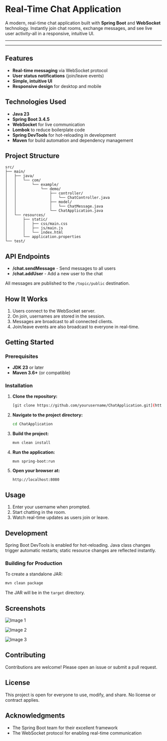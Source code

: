 # Real-Time Chat Application

A modern, real-time chat application built with **Spring Boot** and **WebSocket** technology. Instantly join chat rooms, exchange messages, and see live user activity-all in a responsive, intuitive UI.

---





---

## Features

- **Real-time messaging** via WebSocket protocol
- **User status notifications** (join/leave events)
- **Simple, intuitive UI**
- **Responsive design** for desktop and mobile

## Technologies Used

- **Java 23**
- **Spring Boot 3.4.5**
- **WebSocket** for live communication
- **Lombok** to reduce boilerplate code
- **Spring DevTools** for hot-reloading in development
- **Maven** for build automation and dependency management

## Project Structure

```
src/
├── main/
│   ├── java/
│   │   └── com/
│   │       └── example/
│   │           └── demo/
│   │               ├── controller/
│   │               │   └── ChatController.java
│   │               ├── model/
│   │               │   └── ChatMessage.java
│   │               └── ChatApplication.java
│   └── resources/
│       ├── static/
│       │   ├── css/main.css
│       │   ├── js/main.js
│       │   └── index.html
│       └── application.properties
└── test/
```

## API Endpoints

- **/chat.sendMessage** - Send messages to all users
- **/chat.addUser** - Add a new user to the chat

All messages are published to the `/topic/public` destination.

## How It Works

1. Users connect to the WebSocket server.
2. On join, usernames are stored in the session.
3. Messages are broadcast to all connected clients.
4. Join/leave events are also broadcast to everyone in real-time.

## Getting Started

### Prerequisites

- **JDK 23** or later
- **Maven 3.6+** (or compatible)

### Installation

1. **Clone the repository:**
   ```sh
   [git clone https://github.com/yourusername/ChatApplication.git](https://github.com/Jose-Daniel-Lopez/Real-Time-Chat-Web-App.git)
   ```
2. **Navigate to the project directory:**
   ```sh
   cd ChatApplication
   ```
3. **Build the project:**
   ```sh
   mvn clean install
   ```
4. **Run the application:**
   ```sh
   mvn spring-boot:run
   ```
5. **Open your browser at:**
   ```
   http://localhost:8080
   ```

## Usage

1. Enter your username when prompted.
2. Start chatting in the room.
3. Watch real-time updates as users join or leave.

## Development

Spring Boot DevTools is enabled for hot-reloading. Java class changes trigger automatic restarts; static resource changes are reflected instantly.

### Building for Production

To create a standalone JAR:

```sh
mvn clean package
```

The JAR will be in the `target` directory.

## Screenshots

![Image 1](https://i.imgur.com/Pd1HCVA.jpg)

![Image 2](https://media.discordapp.net/attachments/595710068876378112/1370803587466399785/CleanShot_2025-05-10_at_18.43.512x.png?ex=6820d3d3&is=681f8253&hm=8c13c312f9287c92ea62923bbfbc5dca7fac2a88baf761e5adcbe37d03a0f6d3&=&format=webp&quality=lossless&width=2224&height=1445)

![Image 3](https://i.imgur.com/HGeCd0B.jpg)

## Contributing

Contributions are welcome! Please open an issue or submit a pull request.

## License

This project is open for everyone to use, modify, and share. No license or contract applies.

## Acknowledgments

- The Spring Boot team for their excellent framework
- The WebSocket protocol for enabling real-time communication
